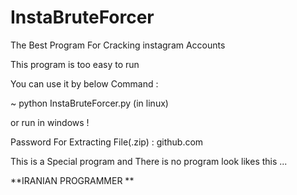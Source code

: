# InstaBruteForcer

The Best Program For Cracking instagram Accounts

This program is too easy to run

You can use it by below Command :

~ python InstaBruteForcer.py (in linux)

or run in windows !

Password For Extracting File(.zip) : github.com

This is a Special program and There is no program look likes this ...


**IRANIAN PROGRAMMER **

 
